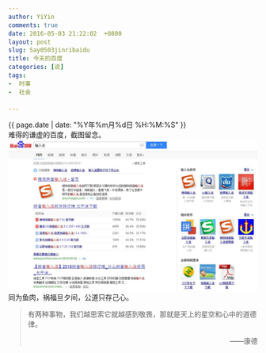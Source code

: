 ```yaml
---
author: YiYin
comments: true
date: 2016-05-03 21:22:02  +0800
layout: post
slug: Say0503jinribaidu
title: 今天的百度
categories: [说]
tags:
-  时事
-  社会

---
```

<div class="saying">
<div class="timestamp">{{ page.date | date: "%Y年%m月%d日 %H:%M:%S" }}</div>
难得的谦虚的百度，截图留念。
<img src="/public/images/baidu.JPG">
同为鱼肉，祸福旦夕间，公道只存己心。
<blockquote>有两种事物，我们越思索它就越感到敬畏，那就是天上的星空和心中的道德律。
<p align="right">——康德</p></blockquote> 
</div>